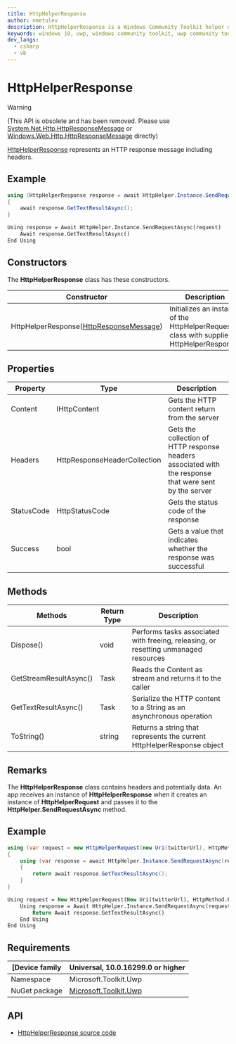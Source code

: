 ```yaml
---
title: HttpHelperResponse
author: nmetulev
description: HttpHelperResponse is a Windows Community Toolkit helper class used with the HttpHelper class to read http responses.
keywords: windows 10, uwp, windows community toolkit, uwp community toolkit, uwp toolkit, HttpHelperResponse
dev_langs:
  - csharp
  - vb
---
```


# HttpHelperResponse

> [!WARNING]
> (This API is obsolete and has been removed. Please use [System.Net.Http.HttpResponseMessage](https://msdn.microsoft.com/library/system.net.http.httpresponsemessage(v=vs.110).aspx) 
> or [Windows.Web.Http.HttpResponseMessage](https://docs.microsoft.com/uwp/api/Windows.Web.Http.HttpResponseMessage) directly)

[HttpHelperResponse](https://docs.microsoft.com/dotnet/api/microsoft.toolkit.uwp.httphelperresponse) represents an HTTP response message including headers. 

## Example

```csharp
using (HttpHelperResponse response = await HttpHelper.Instance.SendRequestAsync(request))
{
    await response.GetTextResultAsync();
}
```
```vb
Using response = Await HttpHelper.Instance.SendRequestAsync(request)
    Await response.GetTextResultAsync()
End Using
```

## Constructors

The **HttpHelperResponse** class has these constructors.

| Constructor | Description |
| ----------  | ----------- |
| HttpHelperResponse([HttpResponseMessage](https://msdn.microsoft.com/en-us/library/windows/apps/windows.web.http.httpresponsemessage.aspx))  | Initializes an instance of the HttpHelperRequest class with supplied HttpHelperResponse. |

## Properties

| Property | Type | Description |
| -------- | ----------- | ----------- |
| Content | IHttpContent | Gets the HTTP content return from the server |
| Headers | HttpResponseHeaderCollection | Gets the collection of HTTP response headers associated with the response that were sent by the server |
| StatusCode | HttpStatusCode | Gets the status code of the response |
| Success | bool | Gets a value that indicates whether the response was successful |

## Methods

|        Methods         |    Return Type     |                                     Description                                     |
|------------------------|--------------------|-------------------------------------------------------------------------------------|
|       Dispose()        |        void        | Performs tasks associated with freeing, releasing, or resetting unmanaged resources |
| GetStreamResultAsync() | Task<IInputStream> |              Reads the Content as stream and returns it to the caller               |
|  GetTextResultAsync()  |    Task<string>    |         Serialize the HTTP content to a String as an asynchronous operation         |
|       ToString()       |       string       |       Returns a string that represents the current HttpHelperResponse object        |

## Remarks

The **HttpHelperResponse** class contains headers and potentially data. 
An app receives an instance of **HttpHelperResponse** when it creates an instance of **HttpHelperRequest** and passes it to the **HttpHelper.SendRequestAsync** method.

## Example

```csharp
using (var request = new HttpHelperRequest(new Uri(twitterUrl), HttpMethod.Post))
{
    using (var response = await HttpHelper.Instance.SendRequestAsync(request))
    {
        return await response.GetTextResultAsync();
    }
}
```
```vb
Using request = New HttpHelperRequest(New Uri(twitterUrl), HttpMethod.Post)
    Using response = Await HttpHelper.Instance.SendRequestAsync(request)
        Return Await response.GetTextResultAsync()
    End Using
End Using
```

## Requirements

| [Device family | Universal, 10.0.16299.0 or higher |
| --- | --- |
| Namespace | Microsoft.Toolkit.Uwp |
| NuGet package | [Microsoft.Toolkit.Uwp](https://www.nuget.org/packages/Microsoft.Toolkit.Uwp/) |

## API

* [HttpHelperResponse source code](https://github.com/Microsoft/WindowsCommunityToolkit//blob/master/Microsoft.Toolkit.Uwp/Helpers/HttpHelper/HttpHelperResponse.cs)
